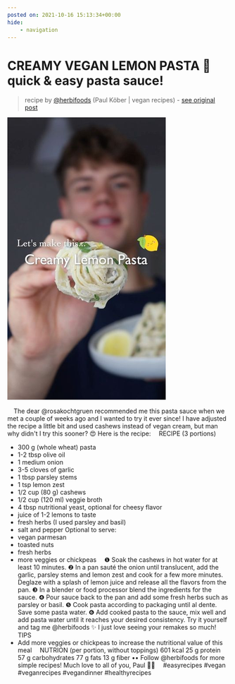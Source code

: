 ```yaml
---
posted on: 2021-10-16 15:13:34+00:00
hide:
    - navigation
---
```


# CREAMY VEGAN LEMON PASTA 🍋 quick & easy pasta sauce!  

> recipe by [@herbifoods](https://www.instagram.com/herbifoods/) 
(Paul Köber | vegan recipes) - [see original post](https://instagram.com/p/CVGA96hql9X)

![](../img/herbifoods_16-10-2021_1510.png)

⠀
The dear @rosakochtgruen recommended me this pasta sauce when we met a couple of weeks ago and I wanted to try it ever since! I have adjusted the recipe a little bit and used cashews instead of vegan cream, but man why didn't I try this sooner? 😍 Here is the recipe:
⠀
RECIPE (3 portions)
- 300 g (whole wheat) pasta
- 1-2 tbsp olive oil
- 1 medium onion
- 3-5 cloves of garlic
- 1 tbsp parsley stems
- 1 tsp lemon zest
- 1/2 cup (80 g) cashews
- 1/2 cup (120 ml) veggie broth
- 4 tbsp nutritional yeast, optional for cheesy flavor
- juice of 1-2 lemons to taste
- fresh herbs (I used parsley and basil)
- salt and pepper
Optional to serve:
- vegan parmesan
- toasted nuts
- fresh herbs
- more veggies or chickpeas
⠀
❶ Soak the cashews in hot water for at least 10 minutes.
❷ In a pan sauté the onion until translucent, add the garlic, parsley stems and lemon zest and cook for a few more minutes. Deglaze with a splash of lemon juice and release all the flavors from the pan.
❸ In a blender or food processor blend the ingredients for the sauce.
❹ Pour sauce back to the pan and add some fresh herbs such as parsley or basil.
❺ Cook pasta according to packaging until al dente. Save some pasta water.
❻ Add cooked pasta to the sauce, mix well and add pasta water until it reaches your desired consistency.
Try it yourself and tag me @herbifoods ✨ I just love seeing your remakes so much!
⠀
TIPS
- Add more veggies or chickpeas to increase the nutritional value of this meal
⠀
NUTRION (per portion, without toppings)
601 kcal
25 g protein
57 g carbohydrates
77 g fats
13 g fiber
••
Follow @herbifoods for more simple recipes!
Much love to all of you, Paul 👋💚
⠀
\#easyrecipes \#vegan \#veganrecipes \#vegandinner \#healthyrecipes 